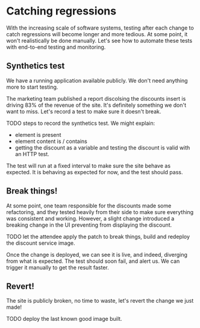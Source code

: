 # Catching regressions

With the increasing scale of software systems, testing after each change to catch regressions will become longer and more tedious.
At some point, it won't realistically be done manually.
Let's see how to automate these tests with end-to-end testing and monitoring.

## Synthetics test

We have a running application available publicly. We don't need anything more to start testing.

The marketing team published a report discolsing the discounts insert is driving 83% of the revenue of the site. It's definitely something we don't want to miss. Let's record a test to make sure it doesn't break.

TODO steps to record the synthetics test.
We might explain:
- element is present
- element content is / contains
- getting the discount as a variable and testing the discount is valid with an HTTP test.

The test will run at a fixed interval to make sure the site behave as expected.
It is behaving as expected for now, and the test should pass.

## Break things!

At some point, one team responsible for the discounts made some refactoring, and they tested heavily from their side to make sure everything was consistent and working. However, a slight change introduced a breaking change in the UI preventing from displaying the discount.

TODO let the attendee apply the patch to break things, build and redeploy the discount service image.

Once the change is deployed, we can see it is live, and indeed, diverging from what is expected.
The test should soon fail, and alert us.
We can trigger it manually to get the result faster.

## Revert!

The site is publicly broken, no time to waste, let's revert the change we just made!

TODO deploy the last known good image built.